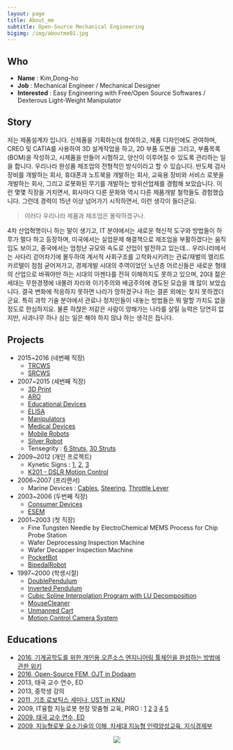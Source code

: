 ```yaml
---
layout: page
title: About_me
subtitle: Open-Source Mechanical Engineering
bigimg: /img/aboutme01.jpg
---
```


## Who
* **Name** : Kim,Dong-ho
* **Job** : Mechanical Engineer / Mechanical Designer
* **Interested** : Easy Engineering with Free/Open Source Softwares / Dexterous Light-Weight Manipulator

## Story

저는 제품설계자 입니다.  신제품을 기획하는데 참여하고, 제품 디자인에도 관여하며, CREO 및 CATIA를 사용하여 3D 설계작업을 하고, 2D 부품 도면을 그리고, 부품목록(BOM)을 작성하고, 시제품을 만들어 시험하고, 양산이 이루어질 수 있도록 관리하는 일을 합니다.  우리나라 완성품 제조업의 전형적인 방식이라고 할 수 있습니다.  반도체 검사장비를 개발하는 회사, 휴대폰과 노트북을 개발하는 회사, 교육용 장비와 서비스 로봇을 개발하는 회사, 그리고 로봇화된 무기를 개발하는 방위산업체를 경험해 보았습니다.  이런 몇몇 직장을 거치면서, 회사마다 다른 문화와 역시 다른 제품개발 철학들도 경험했습니다.  그런데 경력이 15년 이상 넘어가기 시작하면서, 이런 생각이 들더군요.

> 이러다 우리나라 제품과 제조업은 몰락하겠구나.

4차 산업혁명이니 하는 말이 생기고, IT 분야에서는 새로운 혁신적 도구와 방법들이 하루가 멀다 하고 등장하며, 미국에서는 실업문제 해결책으로 제조업을 부활하겠다는 움직임도 보이고, 중국에서는 엄청난 규모와 속도로 산업이 발전하고 있는데...  우리나라에서는 사다리 걷어차기에 몰두하여 계서적 사회구조를 고착화시키려는 관료/재벌의 엘리트 카르텔이 점점 굳어져가고, 경제개발 시대의 주역이었던 노년층 어르신들은 새로운 형태의 산업으로 바꿔야만 하는 시대의 아젠다를 전혀 이해하지도 못하고 있으며, 20대 젊은 세대는 무한경쟁에 내몰려 자라와 이기주의와 배금주의에 경도된 모습을 꽤 많이 보았습니다.  결국 변화에 적응하지 못하면 나라가 망하겠구나 하는 결론 외에는 찾지 못하겠더군요.  특히 과학 기술 분야에서 관료나 정치인들이 내놓는 방법들은 뭐 말할 가치도 없을 정도로 한심하지요.  물론 하챦은 저같은 사람이 망해가는 나라를 살릴 능력은 당연히 없지만, 사과나무 하나 심는 일은 해야 하지 않냐 하는 생각은 듭니다.


## Projects
* 2015~2016 (네번째 직장)
  - [TRCWS](/beautiful-jekyll/2017-01-17-RCWS)
  - [SRCWS](/beautiful-jekyll/2017-01-18-SRCWS)
* 2007~2015 (세번째 직장)
  - [3D Print](/beautiful-jekyll/2017-01-18-3Dprint)
  - [ARO](/beautiful-jekyll/2017-01-18-ARO)
  - [Educational Devices](/beautiful-jekyll/2017-01-18-EducationalDevices)
  - [ELISA](/beautiful-jekyll/2017-01-18-ELISA)
  - [Manipulators](/beautiful-jekyll/2017-01-18-Manipulators)
  - [Medical Devices](/beautiful-jekyll/2017-01-18-MedicalDevices)
  - [Mobile Robots](/beautiful-jekyll/2017-01-18-MobileRobots)
  - [Silver Robot](/beautiful-jekyll/2017-01-18-SilverRobot)
  - Tensegrity : [6 Struts](https://youtu.be/3m_zYlhXP5k), [30 Struts](https://youtu.be/Uio2P2KjqI4)
* 2009~2012 (개인 프로젝트)
  - Kynetic Signs : [1](https://youtu.be/TOG_17Aet60), [2](https://youtu.be/UUhOvXnmz5o), [3](https://youtu.be/n4SLsBCKOsY)
  - [K201 - DSLR Motion Control](/beautiful-jekyll/2017-01-19-K201)
* 2006~2007 (프리랜서)
  - Marine Devices : [Cables](https://grabcad.com/library/cable-assembly-for-marine-boat-1), [Steering](https://grabcad.com/library/txbr-rack-steering-assembly-for-marine-boats-1), [Throttle Lever](https://grabcad.com/library/smco-throtlle-lever-for-marine-boats-1)
* 2003~2006 (두번째 직장)
  - [Consumer Devices](/beautiful-jekyll/2017-01-18-ConsumerDevices)
  - [ESEM](http://blog.naver.com/dymaxion/150002529553)
* 2001~2003 (첫 직장)
  - Fine Tungsten Needle by ElectroChemical MEMS Process for Chip Probe Station
  - Wafer Deprocessing Inspection Machine
  - Wafer Decapper Inspection Machine
  - [PocketBot](/beautiful-jekyll/2001-12-31-pocketbot)
  - [BipedalRobot](/beautiful-jekyll/2001-12-31-BipedalRobot)
* 1997~2000 (학생시절)
  - [DoublePendulum](/beautiful-jekyll/1998-12-31-DoublePendulum)
  - [Inverted Pendulum](/beautiful-jekyll/1998-12-31-InvertedPendulum)
  - [Cubic Spline Interpolation Program with LU Decomposition](/beautiful-jekyll/2000-12-31-decomposition)
  - [MouseCleaner](/beautiful-jekyll/1998-12-31-MouseCleaner)
  - [Unmanned Cart](/beautiful-jekyll/1999-12-31-UnmannedCart)
  - [Motion Control Camera System](/beautiful-jekyll/1999-12-31-MotionControl)


## Educations
* [2016, 기계공학도를 위한 개인용 오픈소스 엔지니어링 툴체인을 완성하는 방법에 관한 위키](http://dymaxionkim.github.io/UbuntuBang/mdwiki_UbuntuBang/index.html#!index.md)
* [2016, Open-Source FEM, OJT in Dodaam](https://dymaxionkim.github.io/Education/index.html#!index.md)
* 2013, 태국 교수 연수, ED
* 2013, 중학생 강의
* [2011, 기초 로보틱스 세미나, UST in KNU](https://drive.google.com/open?id=0B3VzdmodvgcIeDIwVVUzbnB6dFk)
* 2009, IT융합 지능로봇 현장 맞춤형 교육, PIRO : [1](https://drive.google.com/open?id=0B3VzdmodvgcISk5kVG1DcFVTMm8)  [2](https://drive.google.com/open?id=0B3VzdmodvgcIaHRsdkpXX3VzWnc)  [3](https://drive.google.com/open?id=0B3VzdmodvgcIYU5UUHNLbWlkM1E)  [4](https://drive.google.com/open?id=0B3VzdmodvgcIQUs2dFVGc1V2c2s)  [5](https://drive.google.com/open?id=0B3VzdmodvgcIZmNWLVQ2VUNVMUU)
* [2009, 태국 교수 연수, ED](https://drive.google.com/open?id=0B3VzdmodvgcIdkd4VzgyWnB5Qkk)
* [2009, 지능형로봇 요소기술의 이해, 차세대 지능형 인력양성교육, 지식경제부](https://drive.google.com/open?id=0B3VzdmodvgcIS09ORV82OVlwTms)


<center> <img src="https://cloud.githubusercontent.com/assets/12775748/11586629/cc78e47e-9ab7-11e5-8ed8-0a12610c0988.png"> </center>
